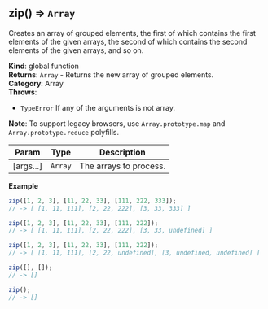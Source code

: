 <a name="zip"></a>

## zip() ⇒ <code>Array</code>
Creates an array of grouped elements, the first of which contains the first elements of the given arrays,
the second of which contains the second elements of the given arrays, and so on.

**Kind**: global function  
**Returns**: <code>Array</code> - Returns the new array of grouped elements.  
**Category**: Array  
**Throws**:

- <code>TypeError</code> If any of the arguments is not array.

**Note**: To support legacy browsers, use `Array.prototype.map` and `Array.prototype.reduce` polyfills.  

| Param | Type | Description |
| --- | --- | --- |
| [args...] | <code>Array</code> | The arrays to process. |

**Example**  
```js
zip([1, 2, 3], [11, 22, 33], [111, 222, 333]);
// -> [ [1, 11, 111], [2, 22, 222], [3, 33, 333] ]

zip([1, 2, 3], [11, 22, 33], [111, 222]);
// -> [ [1, 11, 111], [2, 22, 222], [3, 33, undefined] ]

zip([1, 2, 3], [11, 22, 33], [111, 222]);
// -> [ [1, 11, 111], [2, 22, undefined], [3, undefined, undefined] ]

zip([], []);
// -> []

zip();
// -> []
```
